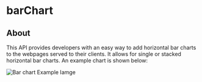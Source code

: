 # barChart
## About
This API provides developers with an easy way to add horizontal bar charts to the webpages served to their clients. It allows for single or stacked horizontal bar charts. An example chart is shown below:

![Bar chart Example Iamge](https://github.com/p00kO/barChart/tree/main/barExample.png)

